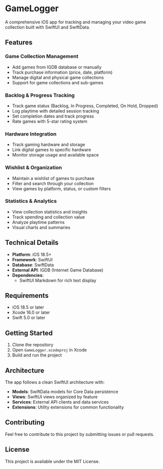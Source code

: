 # GameLogger

A comprehensive iOS app for tracking and managing your video game collection built with SwiftUI and SwiftData.

## Features

### Game Collection Management
- Add games from IGDB database or manually
- Track purchase information (price, date, platform)
- Manage digital and physical game collections
- Support for game collections and sub-games

### Backlog & Progress Tracking
- Track game status (Backlog, In Progress, Completed, On Hold, Dropped)
- Log playtime with detailed session tracking
- Set completion dates and track progress
- Rate games with 5-star rating system

### Hardware Integration
- Track gaming hardware and storage
- Link digital games to specific hardware
- Monitor storage usage and available space

### Wishlist & Organization
- Maintain a wishlist of games to purchase
- Filter and search through your collection
- View games by platform, status, or custom filters

### Statistics & Analytics
- View collection statistics and insights
- Track spending and collection value
- Analyze playtime patterns
- Visual charts and summaries

## Technical Details

- **Platform**: iOS 18.5+
- **Framework**: SwiftUI
- **Database**: SwiftData
- **External API**: IGDB (Internet Game Database)
- **Dependencies**: 
  - SwiftUI Markdown for rich text display

## Requirements

- iOS 18.5 or later
- Xcode 16.0 or later
- Swift 5.0 or later

## Getting Started

1. Clone the repository
2. Open `GameLogger.xcodeproj` in Xcode
3. Build and run the project

## Architecture

The app follows a clean SwiftUI architecture with:
- **Models**: SwiftData models for Core Data persistence
- **Views**: SwiftUI views organized by feature
- **Services**: External API clients and data services
- **Extensions**: Utility extensions for common functionality

## Contributing

Feel free to contribute to this project by submitting issues or pull requests.

## License

This project is available under the MIT License. 